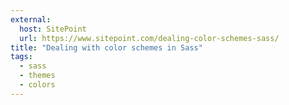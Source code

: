 ```yaml
---
external:
  host: SitePoint
  url: https://www.sitepoint.com/dealing-color-schemes-sass/
title: "Dealing with color schemes in Sass"
tags:
  - sass
  - themes
  - colors
---
```

